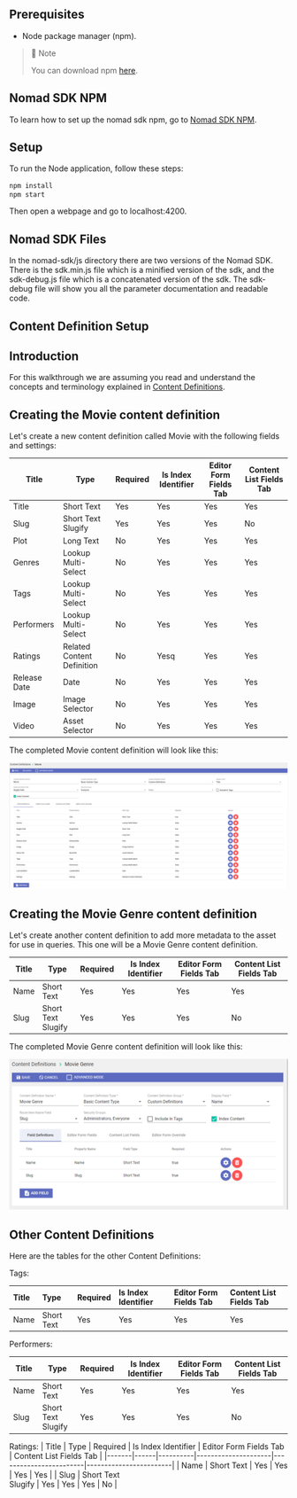 ## Prerequisites

- Node package manager (npm).

> 📘 Note
> 
> You can download npm [here](https://nodejs.org/en/download).

## Nomad SDK NPM

To learn how to set up the nomad sdk npm, go to [Nomad SDK NPM](doc:nomad-sdk).

## Setup

To run the Node application, follow these steps:
```
npm install
npm start
```

Then open a webpage and go to localhost:4200.


## Nomad SDK Files

In the nomad-sdk/js directory there are two versions of the Nomad SDK. There is the sdk.min.js file which is a minified version of the sdk, and the sdk-debug.js file which is a concatenated version of the sdk. The sdk-debug file will show you all the parameter documentation and readable code.

## Content Definition Setup

## Introduction

For this walkthrough we are assuming you read and understand the concepts and terminology explained in [Content Definitions](doc:content-definitions).

## Creating the Movie content definition

Let's create a new content definition called Movie with the following fields and settings:

| Title | Type | Required | Is Index Identifier | Editor Form Fields Tab | Content List Fields Tab |
|-------|------|----------|---------------------|------------------------|------------------------|
| Title | Short Text | Yes | Yes | Yes | Yes |
| Slug | Short Text<br>Slugify | Yes | Yes | Yes | No |
| Plot | Long Text | No | Yes | Yes | Yes |
| Genres | Lookup Multi-Select | No | Yes | Yes | Yes |
| Tags | Lookup Multi-Select | No | Yes | Yes | Yes |
| Performers | Lookup Multi-Select | No | Yes | Yes | Yes |
| Ratings | Related Content Definition | No | Yesq | Yes | Yes |
| Release Date | Date | No | Yes | Yes | Yes |
| Image | Image Selector | No | Yes | Yes | Yes |
| Video | Asset Selector | No | Yes | Yes | Yes |

The completed Movie content definition will look like this:

![](images/content-definition-movie.png)

## Creating the Movie Genre content definition

Let's create another content definition to add more metadata to the asset for use in queries. This one will be a Movie Genre content definition.

| Title | Type | Required | Is Index Identifier | Editor Form Fields Tab | Content List Fields Tab |
|-------|------|----------|---------------------|------------------------|------------------------|
| Name | Short Text | Yes | Yes | Yes | Yes |
| Slug | Short Text<br>Slugify | Yes | Yes | Yes | No |

The completed Movie Genre content definition will look like this:

![](images/content-definition-movie-genre.png)

## Other Content Definitions

Here are the tables for the other Content Definitions:

Tags:

| Title | Type       | Required | Is Index Identifier | Editor Form Fields Tab | Content List Fields Tab |
| :---- | :--------- | :------- | :------------------ | :--------------------- | :---------------------- |
| Name  | Short Text | Yes      | Yes                 | Yes                    | Yes                     |

Performers:

| Title | Type | Required | Is Index Identifier | Editor Form Fields Tab | Content List Fields Tab |
|-------|------|----------|---------------------|------------------------|------------------------|
| Name | Short Text | Yes | Yes | Yes | Yes |
| Slug | Short Text<br>Slugify | Yes | Yes | Yes | No |

Ratings:
| Title | Type | Required | Is Index Identifier | Editor Form Fields Tab | Content List Fields Tab |
|-------|------|----------|---------------------|------------------------|------------------------|
| Name | Short Text | Yes | Yes | Yes | Yes |
| Slug | Short Text<br>Slugify | Yes | Yes | Yes | No |